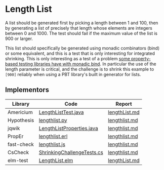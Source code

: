 # Length List

A list should be generated first by picking a length between 1 and 100, then by generating a list of precisely that length whose elements are integers between 0 and 1000.
The test should fail if the maximum value of the list is 900 or larger.

This list should specifically be generated using monadic combinators (bind) or some equivalent, and this is a test that is only interesting for integrated shrinking.
This is only interesting as a test of a problem [some property-based testing libraries have with monadic bind](https://clojure.github.io/test.check/growth-and-shrinking.html#unnecessary-bind).
In particular the use of the length parameter is critical, and the challenge is to shrink this example to `[900]` reliably when using a PBT library's built in generator for lists.

## Implementors

| Library    | Code                                                                                                            | Report                                                              |
|------------|-----------------------------------------------------------------------------------------------------------------|---------------------------------------------------------------------|
| Americium  | [LengthListTest.java](/pbt-libraries/americium/src/test/java/challenges/lengthlist/LengthListTest.java)         | [lengthList.md](/pbt-libraries/americium/reports/lengthList.md)     |
| Hypothesis | [lengthlist.py](/pbt-libraries/hypothesis/challenges/lengthlist.py)                                             | [lengthlist.md](/pbt-libraries/hypothesis/challenges/lengthlist.md) |
| jqwik      | [LengthListProperties.java](/pbt-libraries/jqwik/src/test/java/challenges/lengthlist/LengthListProperties.java) | [lengthlist.md](/pbt-libraries/jqwik/reports/lengthlist.md)         |
| PropEr     | [lengthlist.erl](/pbt-libraries/proper/challenges/lengthlist.erl)                                               | [lengthlist.md](/pbt-libraries/proper/challenges/lengthlist.md)     |
| fast-check | [lengthlist.js](/pbt-libraries/fast-check/challenges/lengthlist.js)                                             | [lengthlist.md](/pbt-libraries/fast-check/reports/lengthlist.md)    |
| CsCheck    | [ShrinkingChallengeTests.cs](/pbt-libraries/cscheck/ShrinkingChallengeTests.cs#L93)                             | [lengthlist.md](/pbt-libraries/cscheck/reports/lengthlist.md)       |
| elm-test   | [LengthList.elm](/pbt-libraries/elm-test/src/Challenge/LengthList.elm)                                          | [lengthList.md](/pbt-libraries/elm-test/reports/lengthList.md)      |
